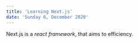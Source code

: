 ```yaml
---
title: 'Learning Next.js'
date: 'Sunday 6, December 2020'
---
```


Next.js is a *react framework*, that aims to efficiency.